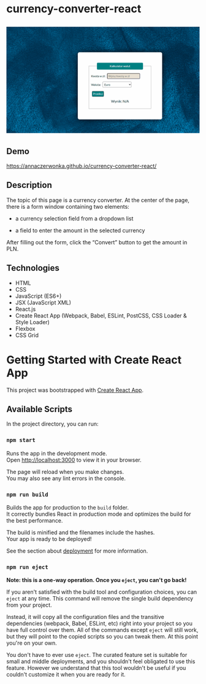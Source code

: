 # currency-converter-react
## ![Preview](public/animation.gif) 

## Demo
https://annaczerwonka.github.io/currency-converter-react/

## Description
The topic of this page is a currency converter. At the center of the page, there is a form window containing two elements:

- a currency selection field from a dropdown list

- a field to enter the amount in the selected currency

After filling out the form, click the “Convert” button to get the amount in PLN.


## Technologies
- HTML
- CSS
- JavaScript (ES6+)
- JSX (JavaScript XML)
- React.js
- Create React App (Webpack, Babel, ESLint, PostCSS, CSS Loader & Style Loader)
- Flexbox
- CSS Grid

# Getting Started with Create React App

This project was bootstrapped with [Create React App](https://github.com/facebook/create-react-app).

## Available Scripts

In the project directory, you can run:

### `npm start`

Runs the app in the development mode.\
Open [http://localhost:3000](http://localhost:3000) to view it in your browser.

The page will reload when you make changes.\
You may also see any lint errors in the console.

### `npm run build`

Builds the app for production to the `build` folder.\
It correctly bundles React in production mode and optimizes the build for the best performance.

The build is minified and the filenames include the hashes.\
Your app is ready to be deployed!

See the section about [deployment](https://facebook.github.io/create-react-app/docs/deployment) for more information.

### `npm run eject`

**Note: this is a one-way operation. Once you `eject`, you can't go back!**

If you aren't satisfied with the build tool and configuration choices, you can `eject` at any time. This command will remove the single build dependency from your project.

Instead, it will copy all the configuration files and the transitive dependencies (webpack, Babel, ESLint, etc) right into your project so you have full control over them. All of the commands except `eject` will still work, but they will point to the copied scripts so you can tweak them. At this point you're on your own.

You don't have to ever use `eject`. The curated feature set is suitable for small and middle deployments, and you shouldn't feel obligated to use this feature. However we understand that this tool wouldn't be useful if you couldn't customize it when you are ready for it.

